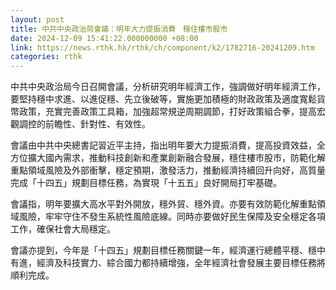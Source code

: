 ```yaml
---
layout: post
title: 中共中央政治局會議：明年大力提振消費　穩住樓市股市
date: 2024-12-09 15:41:22.000000000 +08:00
link: https://news.rthk.hk/rthk/ch/component/k2/1782716-20241209.htm
categories: rthk
---
```


中共中央政治局今日召開會議，分析研究明年經濟工作，強調做好明年經濟工作，要堅持穩中求進、以進促穩、先立後破等，實施更加積極的財政政策及適度寬鬆貨幣政策，充實完善政策工具箱，加強超常規逆周期調節，打好政策組合拳，提高宏觀調控的前瞻性、針對性、有效性。

會議由中共中央總書記習近平主持，指出明年要大力提振消費，提高投資效益，全方位擴大國內需求，推動科技創新和產業創新融合發展，穩住樓市股市，防範化解重點領域風險及外部衝擊，穩定預期，激發活力，推動經濟持續回升向好，高質量完成「十四五」規劃目標任務，為實現「十五五」良好開局打牢基礎。

會議指，明年要擴大高水平對外開放，穩外貿、穩外資。亦要有效防範化解重點領域風險，牢牢守住不發生系統性風險底線。同時亦要做好民生保障及安全穩定各項工作，確保社會大局穩定。

會議亦提到，今年是「十四五」規劃目標任務關鍵一年，經濟運行總體平穩、穩中有進，經濟及科技實力、綜合國力都持續增強，全年經濟社會發展主要目標任務將順利完成。
